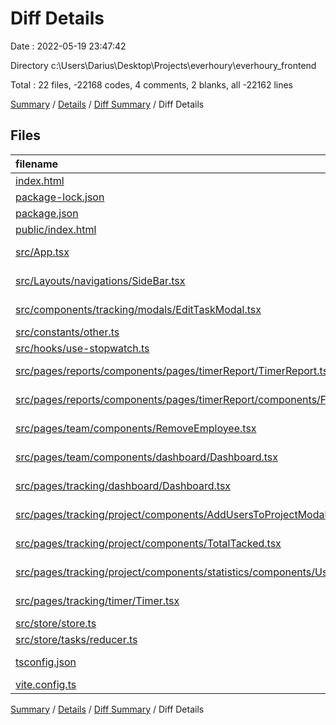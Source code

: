 # Diff Details

Date : 2022-05-19 23:47:42

Directory c:\Users\Darius\Desktop\Projects\everhoury\everhoury_frontend

Total : 22 files,  -22168 codes, 4 comments, 2 blanks, all -22162 lines

[Summary](results.md) / [Details](details.md) / [Diff Summary](diff.md) / Diff Details

## Files
| filename | language | code | comment | blank | total |
| :--- | :--- | ---: | ---: | ---: | ---: |
| [index.html](/index.html) | HTML | 20 | 1 | 1 | 22 |
| [package-lock.json](/package-lock.json) | JSON | -22,195 | 0 | 0 | -22,195 |
| [package.json](/package.json) | JSON | 2 | 0 | 0 | 2 |
| [public/index.html](/public/index.html) | HTML | -20 | 0 | -1 | -21 |
| [src/App.tsx](/src/App.tsx) | TypeScript React | -3 | 0 | -1 | -4 |
| [src/Layouts/navigations/SideBar.tsx](/src/Layouts/navigations/SideBar.tsx) | TypeScript React | 7 | 0 | 0 | 7 |
| [src/components/tracking/modals/EditTaskModal.tsx](/src/components/tracking/modals/EditTaskModal.tsx) | TypeScript React | -1 | 0 | -1 | -2 |
| [src/constants/other.ts](/src/constants/other.ts) | TypeScript | 1 | 0 | 0 | 1 |
| [src/hooks/use-stopwatch.ts](/src/hooks/use-stopwatch.ts) | TypeScript | -1 | 0 | 0 | -1 |
| [src/pages/reports/components/pages/timerReport/TimerReport.tsx](/src/pages/reports/components/pages/timerReport/TimerReport.tsx) | TypeScript React | 2 | 0 | 1 | 3 |
| [src/pages/reports/components/pages/timerReport/components/Filters.tsx](/src/pages/reports/components/pages/timerReport/components/Filters.tsx) | TypeScript React | 1 | 0 | 0 | 1 |
| [src/pages/team/components/RemoveEmployee.tsx](/src/pages/team/components/RemoveEmployee.tsx) | TypeScript React | 1 | 0 | 0 | 1 |
| [src/pages/team/components/dashboard/Dashboard.tsx](/src/pages/team/components/dashboard/Dashboard.tsx) | TypeScript React | 2 | 0 | 0 | 2 |
| [src/pages/tracking/dashboard/Dashboard.tsx](/src/pages/tracking/dashboard/Dashboard.tsx) | TypeScript React | -9 | 0 | -1 | -10 |
| [src/pages/tracking/project/components/AddUsersToProjectModal.tsx](/src/pages/tracking/project/components/AddUsersToProjectModal.tsx) | TypeScript React | 1 | 0 | 0 | 1 |
| [src/pages/tracking/project/components/TotalTacked.tsx](/src/pages/tracking/project/components/TotalTacked.tsx) | TypeScript React | 1 | 0 | 0 | 1 |
| [src/pages/tracking/project/components/statistics/components/UsersPieChart.tsx](/src/pages/tracking/project/components/statistics/components/UsersPieChart.tsx) | TypeScript React | -1 | 0 | 0 | -1 |
| [src/pages/tracking/timer/Timer.tsx](/src/pages/tracking/timer/Timer.tsx) | TypeScript React | 3 | 0 | 1 | 4 |
| [src/store/store.ts](/src/store/store.ts) | TypeScript | 5 | 0 | 0 | 5 |
| [src/store/tasks/reducer.ts](/src/store/tasks/reducer.ts) | TypeScript | 4 | 0 | 0 | 4 |
| [tsconfig.json](/tsconfig.json) | JSON with Comments | -3 | 0 | -1 | -4 |
| [vite.config.ts](/vite.config.ts) | TypeScript | 15 | 3 | 4 | 22 |

[Summary](results.md) / [Details](details.md) / [Diff Summary](diff.md) / Diff Details